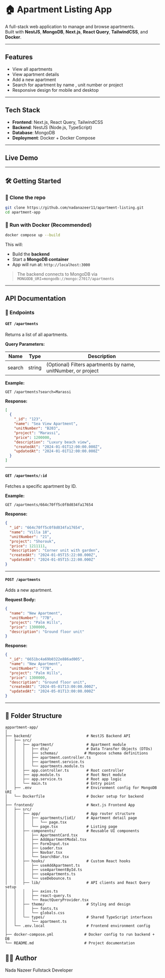 # 🏠 Apartment Listing App

A full-stack web application to manage and browse apartments.  
Built with **NestJS**, **MongoDB**, **Next.js**, **React Query**, **TailwindCSS**, and **Docker**.

---

## Features

- View all apartments
- View apartment details
- Add a new apartment
- Search for apartment by name , unit number or project
- Responsive design for mobile and desktop
---

## Tech Stack

- **Frontend**: Next.js, React Query, TailwindCSS
- **Backend**: NestJS (Node.js, TypeScript)
- **Database**: MongoDB
- **Deployment**: Docker + Docker Compose

---

##  Live Demo



---

## 🛠️ Getting Started

### 📁 Clone the repo

```bash
git clone https://github.com/nadanazeer11/apartment-listing.git
cd apartment-app
```

### 🐳 Run with Docker (Recommended)

```bash
docker compose up --build
```

This will:
- Build the **backend**
- Start a **MongoDB container**
- App will run at: `http://localhost:3000`

> The backend connects to MongoDB via `MONGODB_URI=mongodb://mongo:27017/apartments`



---

##  API Documentation



### 📄 Endpoints

#### `GET /apartments`

Returns a list of all apartments.

**Query Parameters:**

| Name   | Type   | Description                                      |
|--------|--------|--------------------------------------------------|
| search | string | (Optional) Filters apartments by name, unitNumber, or project |

**Example:**
```http
GET /apartments?search=Marassi
```

**Response:**
```json
[
  {
    "_id": "123",
    "name": "Sea View Apartment",
    "unitNumber": "B203",
    "project": "Marassi",
    "price": 1200000,
    "description": "Luxury beach view",
    "createdAt": "2024-01-01T12:00:00.000Z",
    "updatedAt": "2024-01-01T12:00:00.000Z"
  }
]
```

---

#### `GET /apartments/:id`

Fetches a specific apartment by ID.

**Example:**
```http
GET /apartments/664c70ff5c0f8d034fa17654
```

**Response:**
```json
{
  "_id": "664c70ff5c0f8d034fa17654",
  "name": "Villa 18",
  "unitNumber": "21",
  "project": "Shorouk",
  "price": 1211111,
  "description": "Corner unit with garden",
  "createdAt": "2024-01-05T15:22:00.000Z",
  "updatedAt": "2024-01-05T15:22:00.000Z"
}
```

---

#### `POST /apartments`

Adds a new apartment.

**Request Body:**

```json
{
  "name": "New Apartment",
  "unitNumber": "77B",
  "project": "Palm Hills",
  "price": 1300000,
  "description": "Ground floor unit"
}
```

**Response:**

```json
{
  "_id": "6651bc4a69b0322e886ad005",
  "name": "New Apartment",
  "unitNumber": "77B",
  "project": "Palm Hills",
  "price": 1300000,
  "description": "Ground floor unit",
  "createdAt": "2024-05-01T13:00:00.000Z",
  "updatedAt": "2024-05-01T13:00:00.000Z"
}
```




---

## 📂 Folder Structure

```
appartment-app/
│
├── backend/                         # NestJS Backend API
│   ├── src/
│   │   ├── apartment/               # Apartment module
│   │   │   ├── dto/                 # Data Transfer Objects (DTOs)
│   │   │   ├── schemas/            # Mongoose schema definitions
│   │   │   ├── apartment.controller.ts
│   │   │   ├── apartment.service.ts
│   │   │   └── apartments.module.ts
│   │   ├── app.controller.ts        # Root controller 
│   │   ├── app.module.ts            # Root Nest module
│   │   ├── app.service.ts           # Root app logic
│   │   └── main.ts                  # Entry point
│   ├── .env                         # Environment config for MongoDB URI
│   └── Dockerfile                   # Docker setup for backend
│
├── frontend/                        # Next.js Frontend App
│   ├── src/
│   │   ├── app/                     # App router structure
│   │   │   ├── apartments/[id]/     # Apartment detail page
│   │   │   │   └── page.tsx
│   │   │   └── page.tsx             # Listing page
│   │   ├── components/              # Reusable UI components
│   │   │   ├── ApartmentCard.tsx
│   │   │   ├── AddApartmentModal.tsx
│   │   │   ├── FormInput.tsx
│   │   │   ├── Loader.tsx
│   │   │   ├── Navbar.tsx
│   │   │   └── SearchBar.tsx
│   │   ├── hooks/                   # Custom React hooks
│   │   │   ├── useAddApartment.ts
│   │   │   ├── useApartmentById.ts
│   │   │   ├── useApartments.ts
│   │   │   └── useDebounce.ts
│   │   ├── lib/                     # API clients and React Query setup
│   │   │   ├── axios.ts
│   │   │   ├── react-query.ts
│   │   │   └── ReactQueryProvider.tsx
│   │   ├── theme/                   # Styling and design 
│   │   │   ├── fonts.ts
│   │   │   └── globals.css
│   │   └── types/                   # Shared TypeScript interfaces
│   │       └── apartment.ts
│   └── .env.local                   # Frontend environment config
│
├── docker-compose.yml              # Docker config to run backend + DB
└── README.md                       # Project documentation

```

## 👨‍💻 Author

Nada Nazeer
Fullstack Developer  


